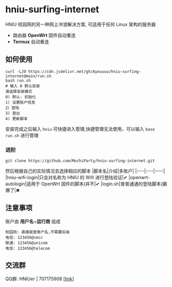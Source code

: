 # hniu-surfing-internet
HNIU 校园网的另一种网上冲浪解决方案, 可适用于任何 Linux 架构的服务器
- 路由器 **OpenWrt** 固件自动重连
- **Termux** 自动重连
## 如何使用
```shell
curl -LJO https://cdn.jsdelivr.net/gh/Ayouuuu/hniu-surfing-internet@main/run.sh
bash run.sh
# 输入 0 默认安装
请选择安装模式
0) 默认: 初始化
1) 设置账户信息
2）登陆
3) 登出
4) 更新脚本
```
安装完成之后输入 `hniu` 可快捷进入管理,快捷管理无法使用，可以输入 `base run.sh` 进行管理

### 进阶
```shell
git clone https://github.com/MochiParty/hniu-surfing-internet.git
```
然后根据自己的实际情况去选择相应的脚本
|脚本名|介绍|多账户|
|:---|:---|:---:|
|hniu-wifi-login|只会对名称为 HNIU 的 Wifi 进行登陆验证|✔
|openwrt-autologin|适用于 OpenWrt 固件的脚本(并不|✔
|login.sh|普普通通的登陆脚本(鶸爆了|✖

## 注意事项
账户由 **用户名**+**运行商** 组成
```text
校园网: 直接就是用户名,不需要后缀
电信: 123456@cmcc
联通: 123456@unicom
电信: 123456@telecom
```

## 交流群
QQ群: HNIUer | 707175908 [[link](https://jq.qq.com/?_wv=1027&k=qeqLaXhG)]
